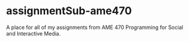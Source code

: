 # assignmentSub-ame470
A place for all of my assignments from AME 470 Programming for Social and Interactive Media.
